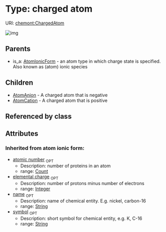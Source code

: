 
# Type: charged atom




URI: [chemont:ChargedAtom](http://w3id.org/chemontChargedAtom)


![img](http://yuml.me/diagram/nofunky;dir:TB/class/[ChargedAtom&#124;elemental_charge(i):integer%20%3F;atomic_number(i):count%20%3F;symbol(i):string%20%3F;name(i):string%20%3F]^-[AtomCation],[ChargedAtom]^-[AtomAnion],[AtomIonicForm]^-[ChargedAtom],[AtomIonicForm],[AtomCation],[AtomAnion])

## Parents

 *  is_a: [AtomIonicForm](AtomIonicForm.md) - an atom type in which charge state is specified. Also known as (atom) ionic species

## Children

 * [AtomAnion](AtomAnion.md) - A charged atom that is negative
 * [AtomCation](AtomCation.md) - A charged atom that is positive

## Referenced by class


## Attributes


### Inherited from atom ionic form:

 * [atomic number](atomic_number.md)  <sub>OPT</sub>
    * Description: number of proteins in an atom
    * range: [Count](types/Count.md)
 * [elemental charge](elemental_charge.md)  <sub>OPT</sub>
    * Description: number of protons minus number of electrons
    * range: [Integer](types/Integer.md)
 * [name](name.md)  <sub>OPT</sub>
    * Description: name of chemical entity. E.g. nickel, carbon-16
    * range: [String](types/String.md)
 * [symbol](symbol.md)  <sub>OPT</sub>
    * Description: short symbol for chemical entity, e.g. K, C-16
    * range: [String](types/String.md)
